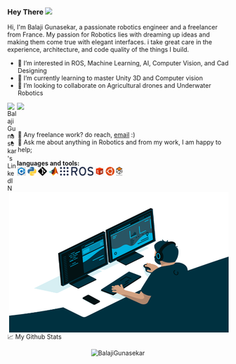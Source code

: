 ### Hey There <img src="https://media.giphy.com/media/hvRJCLFzcasrR4ia7z/giphy.gif" width="25px">
Hi, I'm Balaji Gunasekar, a passionate robotics engineer and a freelancer from France. My passion for Robotics lies with dreaming up ideas and making them come true with elegant interfaces. i take great care in the experience, architecture, and code quality of the things I build.

- 👀 I’m interested in ROS, Machine Learning, AI, Computer Vision, and Cad Designing
- 🌱 I’m currently learning to master Unity 3D and Computer vision
- 💞️ I’m looking to collaborate on Agricultural drones and Underwater Robotics

<a href="https://www.linkedin.com/in/balaji-gunasekar-b35038185/">
  <img align="left" alt="Balaji Gunasekar's LinkedIN" width="22px" src="https://raw.githubusercontent.com/peterthehan/peterthehan/master/assets/linkedin.svg" />
</a>


![](https://visitor-badge.glitch.me/badge?page_id=balajigunasekar.balajigunasekar)

<br />




  <img align="right" alt="GIF" src="https://github.com/BalajiGunasekar/BalajiGunasekar/blob/main/coder.gif?raw=true" width="500" height="320" />
  
- 💼 Any freelance work? do reach, [email](mailto:balajigunasekeran22@gmail.com) :)
- 💬 Ask me about anything in Robotics and from my work, I am happy to help;

**languages and tools:**  
<code><img height="20" src="https://github.com/BalajiGunasekar/BalajiGunasekar/blob/main/c%2B%2B.jpg"></code>
<code><img height="20" src="https://github.com/BalajiGunasekar/BalajiGunasekar/blob/main/python-logo.png"></code>
<code><img height="20" src="https://github.com/BalajiGunasekar/BalajiGunasekar/blob/main/Git-Icon-Black.png"></code>
<code><img height="20" src="https://github.com/BalajiGunasekar/BalajiGunasekar/blob/main/Matlab_Logo.png"></code>
<code><img height="20" src="https://github.com/BalajiGunasekar/BalajiGunasekar/blob/main/ros_icon.png"></code>
<code><img height="20" src="https://github.com/BalajiGunasekar/BalajiGunasekar/blob/main/Solid_works.jpg"></code>
<code><img height="20" src="https://github.com/BalajiGunasekar/BalajiGunasekar/blob/main/ubuntu.png"></code>
<code><img height="20" src="https://github.com/BalajiGunasekar/BalajiGunasekar/blob/main/Gazebo.png"></code>



<br />

📈 My Github Stats

<p align="center"> <img src="https://github-readme-stats.vercel.app/api?username=BalajiGunasekar&show_icons=true&theme=gotham" alt="BalajiGunasekar" />


